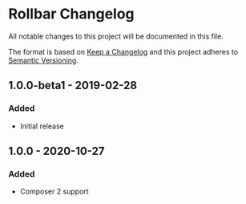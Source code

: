 # Rollbar Changelog

All notable changes to this project will be documented in this file.

The format is based on [Keep a Changelog](http://keepachangelog.com/) and this project adheres to [Semantic Versioning](http://semver.org/).

## 1.0.0-beta1 - 2019-02-28
### Added
- Initial release

## 1.0.0 - 2020-10-27
### Added
- Composer 2 support
